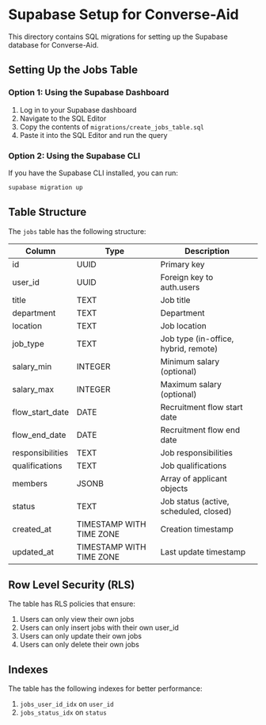# Supabase Setup for Converse-Aid

This directory contains SQL migrations for setting up the Supabase database for Converse-Aid.

## Setting Up the Jobs Table

### Option 1: Using the Supabase Dashboard

1. Log in to your Supabase dashboard
2. Navigate to the SQL Editor
3. Copy the contents of `migrations/create_jobs_table.sql`
4. Paste it into the SQL Editor and run the query

### Option 2: Using the Supabase CLI

If you have the Supabase CLI installed, you can run:

```bash
supabase migration up
```

## Table Structure

The `jobs` table has the following structure:

| Column           | Type                    | Description                                |
|------------------|-------------------------|--------------------------------------------|
| id               | UUID                    | Primary key                                |
| user_id          | UUID                    | Foreign key to auth.users                  |
| title            | TEXT                    | Job title                                  |
| department       | TEXT                    | Department                                 |
| location         | TEXT                    | Job location                               |
| job_type         | TEXT                    | Job type (in-office, hybrid, remote)       |
| salary_min       | INTEGER                 | Minimum salary (optional)                  |
| salary_max       | INTEGER                 | Maximum salary (optional)                  |
| flow_start_date  | DATE                    | Recruitment flow start date                |
| flow_end_date    | DATE                    | Recruitment flow end date                  |
| responsibilities | TEXT                    | Job responsibilities                       |
| qualifications     | TEXT                    | Job qualifications                           |
| members       | JSONB                   | Array of applicant objects                 |
| status           | TEXT                    | Job status (active, scheduled, closed)     |
| created_at       | TIMESTAMP WITH TIME ZONE| Creation timestamp                         |
| updated_at       | TIMESTAMP WITH TIME ZONE| Last update timestamp                      |

## Row Level Security (RLS)

The table has RLS policies that ensure:

1. Users can only view their own jobs
2. Users can only insert jobs with their own user_id
3. Users can only update their own jobs
4. Users can only delete their own jobs

## Indexes

The table has the following indexes for better performance:

1. `jobs_user_id_idx` on `user_id`
2. `jobs_status_idx` on `status` 